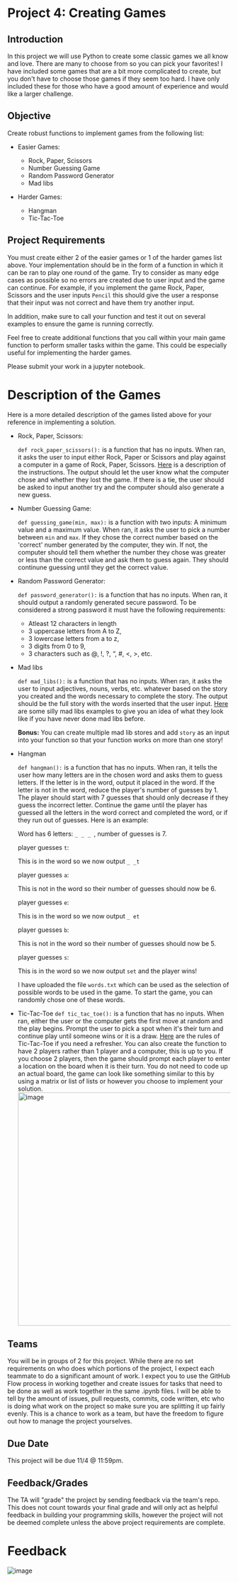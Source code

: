 # Project 4: Creating Games

## Introduction

In this project we will use Python to create some classic games we all know and love. There are many to choose from so you can pick your favorites! I have included some games that are a bit more complicated to create, but you don't have to choose those games if they seem too hard. I have only included these for those who have a good amount of experience and would like a larger challenge.

## Objective

Create robust functions to implement games from the following list:

* Easier Games:
  * Rock, Paper, Scissors 
  * Number Guessing Game 
  * Random Password Generator 
  * Mad libs 
  
* Harder Games:
  * Hangman
  * Tic-Tac-Toe

## Project Requirements

You must create either 2 of the easier games or 1 of the harder games list above. Your implementation should be in the form of a function in which it can be ran to play one round of the game. Try to consider as many edge cases as possible so no errors are created due to user input and the game can continue. For example, if you implement the game Rock, Paper, Scissors and the user inputs `Pencil` this should give the user a response that their input was not correct and have them try another input. 

In addition, make sure to call your function and test it out on several examples to ensure the game is running correctly. 

Feel free to create additional functions that you call within your main game function to perform smaller tasks within the game. This could be especially useful for implementing the harder games. 

Please submit your work in a jupyter notebook.

# Description of the Games

Here is a more detailed description of the games listed above for your reference in implementing a solution.

* Rock, Paper, Scissors:

    `def rock_paper_scissors():` is a function that has no inputs. When ran, it asks the user to input either Rock, Paper or Scissors and play against a computer in a game of Rock, Paper, Scissors. [Here](https://wrpsa.com/the-official-rules-of-rock-paper-scissors/) is a description of the instructions. The output should let the user know what the computer chose and whether they lost the game. If there is a tie, the user should be asked to input another try and the computer should also generate a new guess.
    
* Number Guessing Game:
  
  `def guessing_game(min, max):` is a function with two inputs: A minimum value and a maximum value. When ran, it asks the user to pick a number between `min` and `max`. If they chose the correct number based on the 'correct' number generated by the computer, they win. If not, the computer should tell them whether the number they chose was greater or less than the correct value and ask them to guess again. They should continune guessing until they get the correct value.

* Random Password Generator:

  `def password_generator():` is a function that has no inputs. When ran, it should output a randomly generated secure password. To be considered a strong password it must have the following requirements:
  * Atleast 12 characters in length
  * 3 uppercase letters from A to Z,
  * 3 lowercase letters from a to z,
  * 3 digits from 0 to 9,
  * 3 characters such as @, !, ?, “, #, <, >, etc.

* Mad libs

  `def mad_libs():` is a function that has no inputs. When ran, it asks the user to input adjectives, nouns, verbs, etc. whatever based on the story you created and the words necessary to complete the story. The output should be the full story with the words inserted that the user input. [Here](https://www.it.iitb.ac.in/~vijaya/ssrvm/worksheetscd/getWorksheets.com/Language%20Arts/madlibsdoc.pdf) are some silly mad libs examples to give you an idea of what they look like if you have never done mad libs before. 

  **Bonus:** You can create multiple mad lib stores and add `story` as an input into your function so that your function works on more than one story!
  
 * Hangman
 
   `def hangman():` is a function that has no inputs. When ran, it tells the user how many letters are in the chosen word and asks them to guess letters. If the letter is in the word, output it placed in the word. If the letter is not in the word, reduce the player's number of guesses by 1. The player should start with 7 guesses that should only decrease if they guess the incorrect letter. Continue the game until the player has guessed all the letters in the word correct and completed the word, or if they run out of guesses. Here is an example:
   
   Word has 6 letters: `_ _ _ `, number of guesses is 7. 
   
   player guesses `t`:
   
   This is in the word so we now output `_ _t`
   
   player guesses `a`:
   
   This is not in the word so their number of guesses should now be 6. 
   
   player guesses `e`:
   
   This is in the word so we now output `_ et`
   
   player guesses `b`:
   
   This is not in the word so their number of guesses should now be 5. 
   
   player guesses `s`:
   
   This is in the word so we now output `set` and the player wins!

   I have uploaded the file `words.txt` which can be used as the selection of possible words to be used in the game. To start the game, you can randomly chose one of these words.
   
* Tic-Tac-Toe
  `def tic_tac_toe():` is a function that has no inputs. When ran, either the user or the computer gets the first move at random and the play begins. Prompt the user to pick a spot when it's their turn and continue play until someone wins or it is a draw. [Here](https://www.exploratorium.edu/brain_explorer/tictactoe.html) are the rules of Tic-Tac-Toe if you need a refresher. You can also create the function to have 2 players rather than 1 player and a computer, this is up to you. If you choose 2 players, then the game should prompt each player to enter a location on the board when it is their turn. You do not need to code up an actual board, the game can look like something similar to this by using a matrix or list of lists or however you choose to implement your solution.
  <img width="527" alt="image" src="https://user-images.githubusercontent.com/69755309/138366426-ad958746-11cb-4e72-bf14-cb312db31c12.png">


## Teams

You will be in groups of 2 for this project. While there are no set requirements on who does which portions of the project, I expect each teammate to do a significant amount of work. I expect you to use the GitHub Flow process in working together and create issues for tasks that need to be done as well as work together in the same .ipynb files. I will be able to tell by the amount of issues, pull requests, commits, code written, etc who is doing what work on the project so make sure you are splitting it up fairly evenly. This is a chance to work as a team, but have the freedom to figure out how to manage the project yourselves. 

## Due Date

This project will be due 11/4 @ 11:59pm.

## Feedback/Grades

The TA will "grade" the project by sending feedback via the team's repo. This does not count towards your final grade and will only act as helpful feedback in building your programming skills, however the project will not be deemed complete unless the above project requirements are complete.

# Feedback
		
![image](https://user-images.githubusercontent.com/69755309/140770033-0fb0247f-a60e-4ef5-a308-6f01122079a0.png)

